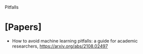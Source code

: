 Pitfalls

# [Papers]
+ How to avoid machine learning pitfalls: a guide for academic researchers, https://arxiv.org/abs/2108.02497

